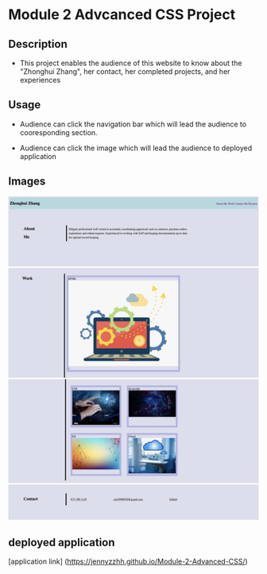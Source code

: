 # Module 2 Advcanced CSS Project 

## Description

- This project enables the audience of this website to know about the "Zhonghui Zhang", her contact, her completed projects, and her experiences

## Usage

- Audience can click the navigation bar which will lead the audience to cooresponding section. 

- Audience can click the image which will lead the audience to deployed application 

## Images

![Heading](Heading.png)
![Work Section 1](./Worksection1.png)
![Work Section 2](./Worksection2.png)
![Contact](./Contact.png)

## deployed application

[application link] (https://jennyzzhh.github.io/Module-2-Advanced-CSS/)

